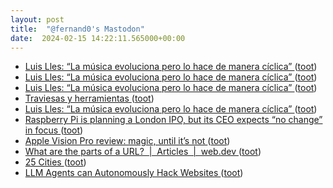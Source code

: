 ```yaml
---
layout: post
title:  "@fernand0's Mastodon"
date:  2024-02-15 14:22:11.565000+00:00
---
```

*  [Luis Lles: “La música evoluciona pero lo hace de manera cíclica”  ](https://www.diariodelaltoaragon.es/noticias/cultura/2024/02/13/luis-lles-la-musica-evoluciona-pero-lo-hace-de-manera-ciclica-1710704-daa.html) ([toot](https://mastodon.social/@fernand0/111935942265818049))
*  [Luis Lles: “La música evoluciona pero lo hace de manera cíclica”  ](https://www.diariodelaltoaragon.es/noticias/cultura/2024/02/13/luis-lles-la-musica-evoluciona-pero-lo-hace-de-manera-ciclica-1710704-daa.html) ([toot](https://mastodon.social/@fernand0/111935813312396152))
*  [Luis Lles: “La música evoluciona pero lo hace de manera cíclica”  ](https://www.diariodelaltoaragon.es/noticias/cultura/2024/02/13/luis-lles-la-musica-evoluciona-pero-lo-hace-de-manera-ciclica-1710704-daa.html) ([toot](https://mastodon.social/@fernand0/111935812395140116))
*  [Traviesas y herramientas ](https://www.flickr.com/photos/fernand0/53529660297) ([toot](https://mastodon.social/@fernand0/111935808709998944))
*  [Luis Lles: “La música evoluciona pero lo hace de manera cíclica”  ](https://www.diariodelaltoaragon.es/noticias/cultura/2024/02/13/luis-lles-la-musica-evoluciona-pero-lo-hace-de-manera-ciclica-1710704-daa.html) ([toot](https://mastodon.social/@fernand0/111935580369926154))
*  [Raspberry Pi is planning a London IPO, but its CEO expects “no change” in focus ](https://arstechnica.com/gadgets/2024/01/raspberry-pi-is-preparing-for-an-ipo-in-london-for-likely-more-than-500m) ([toot](https://mastodon.social/@fernand0/111935436401520302))
*  [Apple Vision Pro review: magic, until it’s not ](https://www.theverge.com/24054862/apple-vision-pro-review-vr-ar-headset-features-pric) ([toot](https://mastodon.social/@fernand0/111935342122099139))
*  [What are the parts of a URL?  \|  Articles  \|  web.dev ](https://web.dev/articles/url-part) ([toot](https://mastodon.social/@fernand0/111935341176751967))
*  [25 Cities ](https://googlemapsmania.blogspot.com/2024/01/25-cities.htm) ([toot](https://mastodon.social/@fernand0/111935111558769918))
*  [LLM Agents can Autonomously Hack Websites ](https://arxiv.org/html/2402.06664v) ([toot](https://mastodon.social/@fernand0/111934936528407369))
